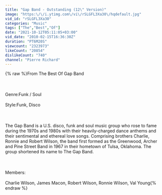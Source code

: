 ```yaml
---
title: "Gap Band - Outstanding (12\" Version)"
image: "https:\/\/i.ytimg.com\/vi\/rSLGFL3Xa30\/hqdefault.jpg"
vid_id: "rSLGFL3Xa30"
categories: "Music"
tags: ["The","Best","Of"]
date: "2021-10-12T05:11:05+03:00"
vid_date: "2010-02-15T16:36:30Z"
duration: "PT6M20S"
viewcount: "2323973"
likeCount: "20854"
dislikeCount: "740"
channel: "Pierre Richard"
---
```

{% raw %}From  The Best Of Gap Band<br /><br /><br /><br />Genre:Funk / Soul<br /><br />Style:Funk, Disco <br /><br /><br /><br />The Gap Band is a U.S. disco, funk and soul music group who rose to fame during the 1970s and 1980s with their heavily-charged dance anthems and their sentimental and ethereal love songs. Comprising brothers Charlie, Ronnie and Robert Wilson, the band first formed as the Greenwood, Archer and Pine Street Band in 1967 in their hometown of Tulsa, Oklahoma. The group shortened its name to The Gap Band.<br /><br /><br /><br />Members:<br /><br />Charlie Wilson, James Macon, Robert Wilson, Ronnie Wilson, Val Young{% endraw %}
